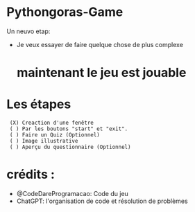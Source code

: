 # Pythongoras-Game
Un neuvo etap:

- Je veux essayer de faire quelque chose de plus complexe 
  # maintenant le jeu est jouable
# Les étapes 
     (X) Creaction d'une fenêtre
     ( ) Par les boutons "start" et "exit".
     ( ) Faire un Quiz (Optionnel)
     ( ) Image illustrative
     ( ) Aperçu du questionnaire (Optionnel)
     
 # crédits :
   - @CodeDareProgramacao:
        Code du jeu
   - ChatGPT:
        l'organisation de code et
        résolution de problèmes
